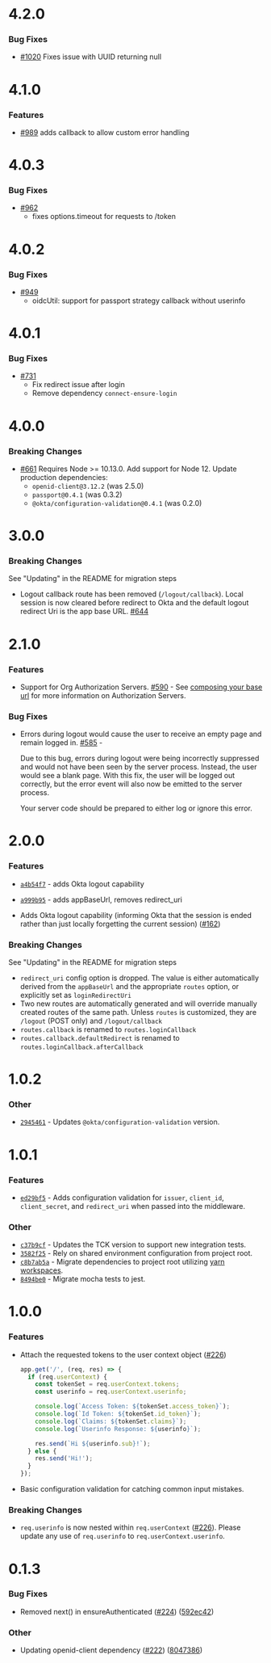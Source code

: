 # 4.2.0

### Bug Fixes

- [#1020](https://github.com/okta/okta-oidc-js/pull/1020) Fixes issue with UUID returning null

# 4.1.0

### Features

- [#989](https://github.com/okta/okta-oidc-js/pull/989) adds callback to allow custom error handling
  
# 4.0.3

### Bug Fixes

- [#962](https://github.com/okta/okta-oidc-js/pull/962)
  - fixes options.timeout for requests to /token
  
# 4.0.2

### Bug Fixes

- [#949](https://github.com/okta/okta-oidc-js/pull/949) 
  - oidcUtil: support for passport strategy callback without userinfo

# 4.0.1

### Bug Fixes

- [#731](https://github.com/okta/okta-oidc-js/pull/731) 
  - Fix redirect issue after login 
  - Remove dependency `connect-ensure-login`

# 4.0.0

### Breaking Changes

- [#661](https://github.com/okta/okta-oidc-js/pull/661) Requires Node >= 10.13.0. Add support for Node 12. Update production dependencies:
  - `openid-client@3.12.2` (was 2.5.0)
  - `passport@0.4.1` (was 0.3.2)
  - `@okta/configuration-validation@0.4.1` (was 0.2.0)

# 3.0.0

### Breaking Changes 

See "Updating" in the README for migration steps

- Logout callback route has been removed (`/logout/callback`). Local session is now cleared before redirect to Okta and the default logout redirect Uri is the app base URL. [#644](https://github.com/okta/okta-oidc-js/pull/644)

# 2.1.0

### Features

- Support for Org Authorization Servers. [#590](https://github.com/okta/okta-oidc-js/pull/590) - See [composing your base url](https://developer.okta.com/docs/reference/api/oidc/#composing-your-base-url) for more information on Authorization Servers.

### Bug Fixes
- Errors during logout would cause the user to receive an empty page and remain logged in. [#585](https://github.com/okta/okta-oidc-js/pull/585) - 

  Due to this bug, errors during logout were being incorrectly suppressed and would not have been seen by the server process. Instead, the user would see a blank page. With this fix, the user will be logged out correctly, but the error event will also now be emitted to the server process.

  Your server code should be prepared to either log or ignore this error.

# 2.0.0

### Features

- [`a4b54f7`](https://github.com/okta/okta-oidc-js/commit/a4b54f771e19f2eeece46a39ded135550061f2a1) - adds Okta logout capability

- [`a999b95`](https://github.com/okta/okta-oidc-js/commit/a999b959c98bfea2f138281b2f93efb2d2d5fac7) - adds appBaseUrl, removes redirect_uri

- Adds Okta logout capability (informing Okta that the session is ended rather than just locally forgetting the current session) ([#162](https://github.com/okta/okta-oidc-js/issues/162))

### Breaking Changes 

See "Updating" in the README for migration steps

- `redirect_uri` config option is dropped.  The value is either automatically derived from the `appBaseUrl` and the appropriate `routes` option, or explicitly set as `loginRedirectUri`
- Two new routes are automatically generated and will override manually created routes of the same path.  Unless `routes` is customized, they are `/logout` (POST only) and `/logout/callback`
- `routes.callback` is renamed to `routes.loginCallback`
- `routes.callback.defaultRedirect` is renamed to `routes.loginCallback.afterCallback`

# 1.0.2

### Other

- [`2945461`](https://github.com/okta/okta-oidc-js/pull/338/commits/294546166a41173b699579d7d647ba7d5cab0764) - Updates `@okta/configuration-validation` version.

# 1.0.1

### Features

- [`ed29bf5`](https://github.com/okta/okta-oidc-js/pull/320/commits/ed29bf5f1618a7b6941b8a4d47160fac7fb3f749) - Adds configuration validation for `issuer`, `client_id`, `client_secret`, and `redirect_uri` when passed into the middleware.

### Other

- [`c37b9cf`](https://github.com/okta/okta-oidc-js/pull/326/commits/c37b9cf483e17720b233800b8b5609c3383b8167) - Updates the TCK version to support new integration tests.
- [`3582f25`](https://github.com/okta/okta-oidc-js/pull/318/commits/3582f259cf74dbb45b6eed673065c2d3c03e9db3) - Rely on shared environment configuration from project root.
- [`c8b7ab5a`](https://github.com/okta/okta-oidc-js/commit/c8b7ab5aacecf5793efb6a626c0a24a78147ded9#diff-b8cfe5f7aa410fb30a335b09346dc4d2) - Migrate dependencies to project root utilizing [yarn workspaces](https://yarnpkg.com/lang/en/docs/workspaces/).
- [`8494be0`](https://github.com/okta/okta-oidc-js/pull/292/commits/8494be0ec98887d19870941d2a0ddbf653dbbb6c) - Migrate mocha tests to jest.

# 1.0.0

### Features

- Attach the requested tokens to the user context object ([#226](https://github.com/okta/okta-oidc-js/issues/226))

  ```javascript
  app.get('/', (req, res) => {
    if (req.userContext) {
      const tokenSet = req.userContext.tokens;
      const userinfo = req.userContext.userinfo;

      console.log(`Access Token: ${tokenSet.access_token}`);
      console.log(`Id Token: ${tokenSet.id_token}`);
      console.log(`Claims: ${tokenSet.claims}`);
      console.log(`Userinfo Response: ${userinfo}`);

      res.send(`Hi ${userinfo.sub}!`);
    } else {
      res.send('Hi!');
    }
  });
  ```

- Basic configuration validation for catching common input mistakes.

### Breaking Changes

- `req.userinfo` is now nested within `req.userContext` ([#226](https://github.com/okta/okta-oidc-js/issues/226)). Please update any use of `req.userinfo` to `req.userContext.userinfo`.

# 0.1.3

### Bug Fixes

- Removed next() in ensureAuthenticated ([#224](https://github.com/okta/okta-oidc-js/issues/224)) ([592ec42](https://github.com/okta/okta-oidc-js/commit/592ec420a4afcf12cbae5d04774502820e326b98))

### Other

- Updating openid-client dependency ([#222](https://github.com/okta/okta-oidc-js/issues/222)) ([8047386](https://github.com/okta/okta-oidc-js/commit/8047386519ca34ac4b6674d7e6a9b0e60a95de06/))
